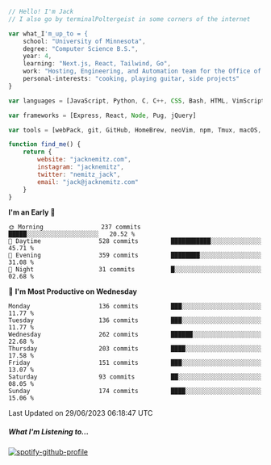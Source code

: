 ```javascript
// Hello! I'm Jack
// I also go by terminalPoltergeist in some corners of the internet

var what_I'm_up_to = {
    school: "University of Minnesota",
    degree: "Computer Science B.S.",
    year: 4,
    learning: "Next.js, React, Tailwind, Go",
    work: "Hosting, Engineering, and Automation team for the Office of Information Technology at UMN",
    personal-interests: "cooking, playing guitar, side projects"
}

var languages = [JavaScript, Python, C, C++, CSS, Bash, HTML, VimScript]

var frameworks = [Express, React, Node, Pug, jQuery]

var tools = [webPack, git, GitHub, HomeBrew, neoVim, npm, Tmux, macOS, Ubuntu, Docker, Nginx]

function find_me() {
    return {
        website: "jacknemitz.com",
        instagram: "jacknemitz",
        twitter: "nemitz_jack",
        email: "jack@jacknemitz.com"
    }
}
```

<!--START_SECTION:waka-->
**I'm an Early 🐤** 

```text
🌞 Morning                237 commits         █████░░░░░░░░░░░░░░░░░░░░   20.52 % 
🌆 Daytime                528 commits         ███████████░░░░░░░░░░░░░░   45.71 % 
🌃 Evening                359 commits         ████████░░░░░░░░░░░░░░░░░   31.08 % 
🌙 Night                  31 commits          █░░░░░░░░░░░░░░░░░░░░░░░░   02.68 % 
```
📅 **I'm Most Productive on Wednesday** 

```text
Monday                   136 commits         ███░░░░░░░░░░░░░░░░░░░░░░   11.77 % 
Tuesday                  136 commits         ███░░░░░░░░░░░░░░░░░░░░░░   11.77 % 
Wednesday                262 commits         ██████░░░░░░░░░░░░░░░░░░░   22.68 % 
Thursday                 203 commits         ████░░░░░░░░░░░░░░░░░░░░░   17.58 % 
Friday                   151 commits         ███░░░░░░░░░░░░░░░░░░░░░░   13.07 % 
Saturday                 93 commits          ██░░░░░░░░░░░░░░░░░░░░░░░   08.05 % 
Sunday                   174 commits         ████░░░░░░░░░░░░░░░░░░░░░   15.06 % 
```



 Last Updated on 29/06/2023 06:18:47 UTC
<!--END_SECTION:waka-->

##### What I'm Listening to...

[![spotify-github-profile](https://spotify-github-profile.vercel.app/api/view?uid=jack.nemitz&cover_image=true&show_offline=true&bar_color=53b14f&bar_color_cover=false&background_color=121212FF)](https://spotify-github-profile.vercel.app/api/view?uid=jack.nemitz&redirect=true)

